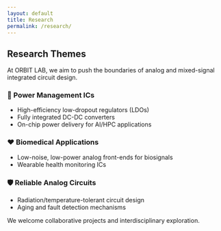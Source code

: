 ```yaml
---
layout: default
title: Research
permalink: /research/
---
```


## Research Themes

At ORBIT LAB, we aim to push the boundaries of analog and mixed-signal integrated circuit design.

### 🔋 Power Management ICs
- High-efficiency low-dropout regulators (LDOs)
- Fully integrated DC-DC converters
- On-chip power delivery for AI/HPC applications

### ❤️ Biomedical Applications
- Low-noise, low-power analog front-ends for biosignals
- Wearable health monitoring ICs

### 🛡 Reliable Analog Circuits
- Radiation/temperature-tolerant circuit design
- Aging and fault detection mechanisms

We welcome collaborative projects and interdisciplinary exploration.
